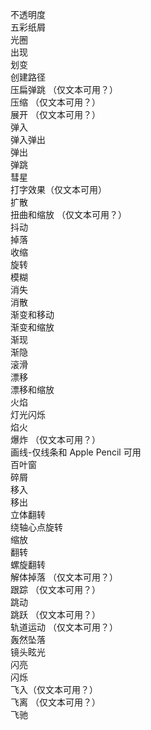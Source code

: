 不透明度  
五彩纸屑  
光圈  
出现  
划变  
创建路径  
压扁弹跳 （仅文本可用？）  
压缩 （仅文本可用？）  
展开 （仅文本可用？）  
弹入  
弹入弹出  
弹出  
弹跳  
彗星  
打字效果（仅文本可用）  
扩散  
扭曲和缩放 （仅文本可用？）  
抖动  
掉落  
收缩  
旋转  
模糊  
消失  
消散  
渐变和移动  
渐变和缩放  
渐现  
渐隐  
滚滑  
漂移  
漂移和缩放  
火焰  
灯光闪烁  
焰火  
爆炸 （仅文本可用？）  
画线-仅线条和 Apple Pencil 可用  
百叶窗  
碎屑  
移入  
移出  
立体翻转  
绕轴心点旋转  
缩放  
翻转  
螺旋翻转  
解体掉落 （仅文本可用？）  
跟踪 （仅文本可用？）  
跳动  
跳跃 （仅文本可用？）  
轨道运动 （仅文本可用？）  
轰然坠落  
镜头眩光  
闪亮  
闪烁  
飞入（仅文本可用？）  
飞离 （仅文本可用？）  
飞驰  
